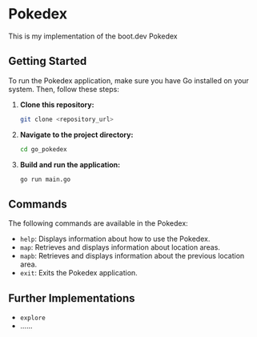 # Pokedex

This is my implementation of the boot.dev Pokedex

## Getting Started

To run the Pokedex application, make sure you have Go installed on your system. Then, follow these steps:

1. **Clone this repository:**

    ```bash
    git clone <repository_url>
    ```

2. **Navigate to the project directory:**

    ```bash
    cd go_pokedex
    ```

3. **Build and run the application:**

    ```bash
    go run main.go
    ```

## Commands

The following commands are available in the Pokedex:

- `help`: Displays information about how to use the Pokedex.
- `map`: Retrieves and displays information about location areas.
- `mapb`: Retrieves and displays information about the previous location area.
- `exit`: Exits the Pokedex application.

## Further Implementations

- `explore`
- ......
